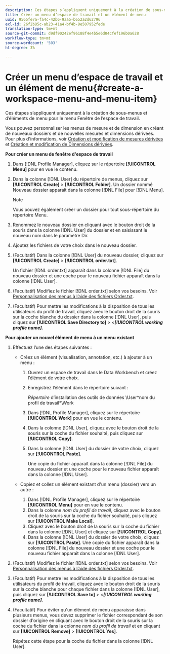 ```yaml
---
description: Ces étapes s’appliquent uniquement à la création de sous-menus et d’éléments de menu pour le menu Fenêtre de l’espace de travail.
title: Créer un menu d’espace de travail et un élément de menu
uuid: 9565fe7a-fa4c-42b6-9aa5-b652a2d62796
exl-id: 26f2b85c-ab23-41a4-bf4b-9e507952fede
translation-type: tm+mt
source-git-commit: d9df90242ef96188f4e4b5e6d04cfef196b0a628
workflow-type: tm+mt
source-wordcount: '503'
ht-degree: 3%

---
```


# Créer un menu d’espace de travail et un élément de menu{#create-a-workspace-menu-and-menu-item}

Ces étapes s’appliquent uniquement à la création de sous-menus et d’éléments de menu pour le menu Fenêtre de l’espace de travail.

Vous pouvez personnaliser les menus de mesure et de dimension en créant de nouveaux dossiers et de nouvelles mesures et dimensions dérivées. Pour plus d&#39;informations, voir [Création et modification de mesures dérivées](../../../../home/c-get-started/c-admin-intrf/c-prof-mgr/c-drvd-mtrcs.md#concept-e41723b342a849309874b26232224a40) et [Création et modification de Dimensions dérivées](../../../../home/c-get-started/c-admin-intrf/c-prof-mgr/c-dvrd-dim.md#concept-ece3c3ea8cdf4fc796680173993bff93).

**Pour créer un menu de fenêtre d&#39;espace de travail**

1. Dans [!DNL Profile Manager], cliquez sur le répertoire **[!UICONTROL Menu]** pour en vue le contenu.
1. Dans la colonne [!DNL User] du répertoire de menus, cliquez sur **[!UICONTROL Create]** > **[!UICONTROL Folder]**. Un dossier nommé Nouveau dossier apparaît dans la colonne [!DNL File] pour [!DNL Menu].

   >[!NOTE]
   >
   >Vous pouvez également créer un dossier pour tout sous-répertoire du répertoire Menu.

1. Renommez le nouveau dossier en cliquant avec le bouton droit de la souris dans la colonne [!DNL User] du dossier et en saisissant le nouveau nom dans le paramètre Dir.
1. Ajoutez les fichiers de votre choix dans le nouveau dossier.
1. (Facultatif) Dans la colonne [!DNL User] du nouveau dossier, cliquez sur **[!UICONTROL Create]** > **[!UICONTROL order.txt]**.

   Un fichier [!DNL order.txt] apparaît dans la colonne [!DNL File] du nouveau dossier et une coche pour le nouveau fichier apparaît dans la colonne [!DNL User].

1. (Facultatif) Modifiez le fichier [!DNL order.txt] selon vos besoins. Voir [Personnalisation des menus à l’aide des fichiers Order.txt](../../../../home/c-get-started/c-intf-anlys-ftrs/c-ctm-menus/t-cstm-menus-ordr-files.md#task-a391800a8dd444deb3e1516d5189f999).
1. (Facultatif) Pour mettre les modifications à la disposition de tous les utilisateurs du profil de travail, cliquez avec le bouton droit de la souris sur la coche blanche du dossier dans la colonne [!DNL User], puis cliquez sur **[!UICONTROL Save Directory to]** > *&lt;**[!UICONTROL working profile name]***.

**Pour ajouter un nouvel élément de menu à un menu existant**

1. Effectuez l’une des étapes suivantes :

   * Créez un élément (visualisation, annotation, etc.) à ajouter à un menu :

      1. Ouvrez un espace de travail dans le Data Workbench et créez l’élément de votre choix.
      1. Enregistrez l’élément dans le répertoire suivant :

         *Répertoire* d’installation des outils de données \User\*nom du profil de travail*\Work

      1. Dans [!DNL Profile Manager], cliquez sur le répertoire **[!UICONTROL Work]** pour en vue le contenu.
      1. Dans la colonne [!DNL User], cliquez avec le bouton droit de la souris sur la coche du fichier souhaité, puis cliquez sur **[!UICONTROL Copy]**.
      1. Dans la colonne [!DNL User] du dossier de votre choix, cliquez sur **[!UICONTROL Paste]**.

         Une copie du fichier apparaît dans la colonne [!DNL File] du nouveau dossier et une coche pour le nouveau fichier apparaît dans la colonne [!DNL User].
   * Copiez et collez un élément existant d&#39;un menu (dossier) vers un autre :

      1. Dans [!DNL Profile Manager], cliquez sur le répertoire **[!UICONTROL Menu]** pour en vue le contenu.
      1. Dans la colonne *nom du profil de travail*, cliquez avec le bouton droit de la souris sur la coche du fichier souhaité, puis cliquez sur **[!UICONTROL Make Local]**.
      1. Cliquez avec le bouton droit de la souris sur la coche du fichier dans la colonne [!DNL User] et cliquez sur **[!UICONTROL Copy]**.
      1. Dans la colonne [!DNL User] du dossier de votre choix, cliquez sur **[!UICONTROL Paste]**. Une copie du fichier apparaît dans la colonne [!DNL File] du nouveau dossier et une coche pour le nouveau fichier apparaît dans la colonne [!DNL User].


1. (Facultatif) Modifiez le fichier [!DNL order.txt] selon vos besoins. Voir [Personnalisation des menus à l’aide des fichiers Order.txt](../../../../home/c-get-started/c-intf-anlys-ftrs/c-ctm-menus/t-cstm-menus-ordr-files.md#task-a391800a8dd444deb3e1516d5189f999).
1. (Facultatif) Pour mettre les modifications à la disposition de tous les utilisateurs du profil de travail, cliquez avec le bouton droit de la souris sur la coche blanche pour chaque fichier dans la colonne [!DNL User], puis cliquez sur **[!UICONTROL Save to]** > *&lt;**[!UICONTROL working profile name]***.
1. (Facultatif) Pour éviter qu&#39;un élément de menu apparaisse dans plusieurs menus, vous devez supprimer le fichier correspondant de son dossier d&#39;origine en cliquant avec le bouton droit de la souris sur la coche du fichier dans la colonne *nom du profil de travail* et en cliquant sur **[!UICONTROL Remove]** > **[!UICONTROL Yes]**.

   Répétez cette étape pour la coche du fichier dans la colonne [!DNL User].

